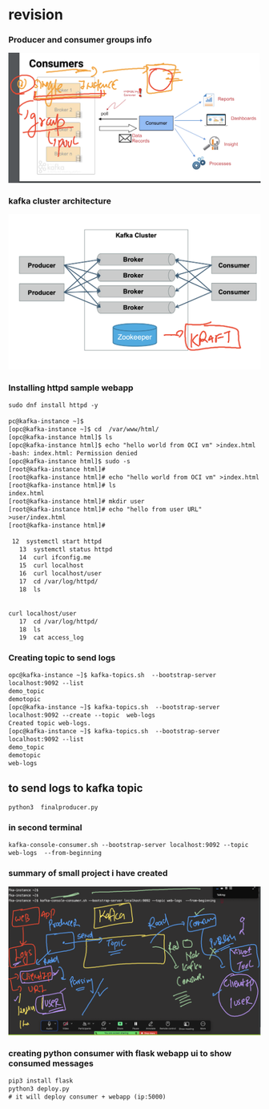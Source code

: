 # revision 

### Producer and consumer groups info 

<img src="rev1.png">


### kafka cluster architecture 

<img src="rev2.png">


### Installing httpd sample webapp 

```
sudo dnf install httpd -y 

pc@kafka-instance ~]$ 
[opc@kafka-instance ~]$ cd  /var/www/html/
[opc@kafka-instance html]$ ls
[opc@kafka-instance html]$ echo "hello world from OCI vm" >index.html 
-bash: index.html: Permission denied
[opc@kafka-instance html]$ sudo -s
[root@kafka-instance html]# 
[root@kafka-instance html]# echo "hello world from OCI vm" >index.html
[root@kafka-instance html]# ls
index.html
[root@kafka-instance html]# mkdir user
[root@kafka-instance html]# echo "hello from user URL" >user/index.html
[root@kafka-instance html]# 

 12  systemctl start httpd
   13  systemctl status httpd
   14  curl ifconfig.me 
   15  curl localhost
   16  curl localhost/user
   17  cd /var/log/httpd/
   18  ls


curl localhost/user
   17  cd /var/log/httpd/
   18  ls
   19  cat access_log 
```

### Creating topic to send logs 

```
opc@kafka-instance ~]$ kafka-topics.sh  --bootstrap-server localhost:9092 --list
demo_topic
demotopic
[opc@kafka-instance ~]$ kafka-topics.sh  --bootstrap-server localhost:9092 --create --topic  web-logs
Created topic web-logs.
[opc@kafka-instance ~]$ kafka-topics.sh  --bootstrap-server localhost:9092 --list
demo_topic
demotopic
web-logs

```

## to send logs to kafka topic

```
python3  finalproducer.py

```

### in second terminal 

```
kafka-console-consumer.sh --bootstrap-server localhost:9092 --topic web-logs  --from-beginning 
```

### summary of small project i have created 

<img src="project1.png">


### creating python consumer with flask webapp ui to show consumed messages

```
pip3 install flask 
python3 deploy.py 
# it will deploy consumer + webapp (ip:5000)
```
